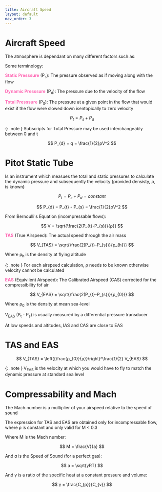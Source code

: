 ```yaml
---
title: Aircraft Speed
layout: default
nav_order: 3
---
```


<script type="text/javascript"
    src="http://cdn.mathjax.org/mathjax/latest/MathJax.js?config=TeX-AMS-MML_HTMLorMML">
</script>

<h1>Aircraft Speed</h1>


The atmosphere is dependant on many different factors such as:

Some terminology:

<span style="color:HotPink">**Static Presssure**</span> (P<sub>s</sub>): The pressure observed as if moving along with the flow

<span style="color:HotPink">**Dynamic Presssure**</span> (P<sub>d</sub>): The pressure due to the velocity of the flow

<span style="color:HotPink">**Total Presssure**</span> (P<sub>0</sub>): The pressure at a given point in the flow that would exist if the flow were slowed down isentopically to zero velocity

$$ P_{t} = P_{s} + P_{d} $$

{: .note }
Subscripts for Total Pressure may be used interchangeably between 0 and t

$$ P_{d} = q = \frac{1}{2}ρV^2 $$

# Pitot Static Tube

Is an instrument which measues the total and static pressures to calculate the dynamic pressure and subsequently the velocity (provided densisty, ρ, is known)

$$ P_{t} = P_{s} + P_{d} = constant $$

$$ P_{d} = P_{t} - P_{s} = \frac{1}{2}ρV^2 $$

From Bernoulli's Equation (incompressable flows):

$$ V = \sqrt{\frac{2(P_{t}-P_{s})}{ρ}} $$

<span style="color:HotPink">**TAS**</span> (True Airspeed): The actual speed through the air mass

$$ V_{TAS} = \sqrt{\frac{2(P_{t}-P_{s})}{ρ_{h}}} $$

Where ρ<sub>h</sub> is the density at flying altitude

{: .note }
For each airspeed calculation, ρ needs to be known otherwise velocity cannot be calculated

<span style="color:HotPink">**EAS**</span> (Equivilent Airspeed): The Calibrated Airspeed (CAS) corrected for the compressibility fof air

$$ V_{EAS} = \sqrt{\frac{2(P_{t}-P_{s})}{ρ_{0}}} $$

Where ρ<sub>0</sub> is the density at mean sea-level

V<sub>EAS</sub> (P<sub>t</sub> - P<sub>s</sub>) is usually measured by a differential pressure transducer

At low speeds and altitudes, IAS and CAS are close to EAS

# TAS and EAS

$$ V_{TAS} = \left({\frac{ρ_{0}}{ρ}}\right)^\frac{1}{2} V_{EAS} $$

{: .note }
V<sub>EAS</sub> is the velocity at which you would have to fly to match the dynamic pressure at standard sea level

# Compressability and Mach

The Mach number is a multiplier of your airspeed relative to the speed of sound

The expression for TAS and EAS are obtained only for incompressable flow, where ρ is constant and only valid for M < 0.3

Where M is the Mach number:

$$ M = \frac{V}{a} $$

And <i>a</i> is the Speed of Sound (for a perfect gas):

$$ a = \sqrt{γRT} $$

And γ is a ratio of the specific heat at a constant pressure and volume:

$$ γ = \frac{C_{p}}{C_{v}} $$